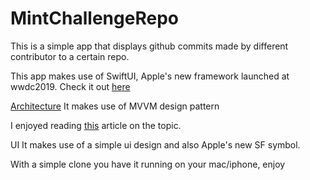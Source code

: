 # MintChallengeRepo

This is a simple app that displays github commits made by different contributor to a certain repo.


This app makes use of SwiftUI, Apple's new framework launched at wwdc2019.
Check it out [here](https://www.youtube.com/watch?v=_1_XkeFUUME&t=708s)

<ins>Architecture</ins>
It makes use of MVVM design pattern

I enjoyed reading [this](https://medium.com/better-programming/mvvm-in-ios-from-net-perspective-580eb7f4f129) article on the topic.


UI
It makes use of a simple ui design and also Apple's new SF symbol.



With a simple clone you have it running on your mac/iphone, enjoy
